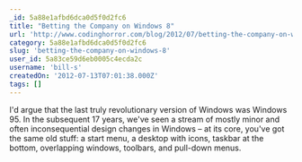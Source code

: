 ```yaml
---
_id: 5a88e1afbd6dca0d5f0d2fc6
title: "Betting the Company on Windows 8"
url: 'http://www.codinghorror.com/blog/2012/07/betting-the-company-on-windows-8.html'
category: 5a88e1afbd6dca0d5f0d2fc6
slug: 'betting-the-company-on-windows-8'
user_id: 5a83ce59d6eb0005c4ecda2c
username: 'bill-s'
createdOn: '2012-07-13T07:01:38.000Z'
tags: []
---
```


I'd argue that the last truly revolutionary version of Windows was Windows 95. In the subsequent 17 years, we've seen a stream of mostly minor and often inconsequential design changes in Windows – at its core, you've got the same old stuff: a start menu, a desktop with icons, taskbar at the bottom, overlapping windows, toolbars, and pull-down menus.
